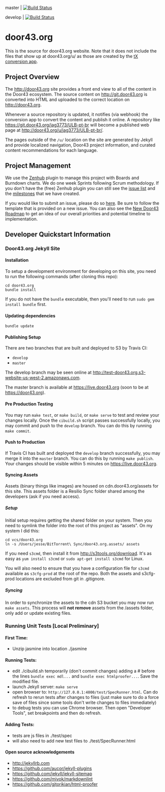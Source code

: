 master | [![Build Status](https://travis-ci.org/unfoldingWord-dev/door43.org.svg?branch=master)](https://travis-ci.org/unfoldingWord-dev/door43.org)

develop | [![Build Status](https://travis-ci.org/unfoldingWord-dev/door43.org.svg?branch=develop)](https://travis-ci.org/unfoldingWord-dev/door43.org)

# door43.org

This is the source for door43.org website.  Note that it does not include the files that show up at door43.org/u/ as those are created by the [tX conversion app](https://github.com/unfoldingWord-dev/door43.org/wiki/tX-Development-Architecture).

## Project Overview

The http://door43.org site provides a front end view to all of the content in the Door43 ecosystem.  The source content on http://git.door43.org is converted into HTML and uploaded to the correct location on http://door43.org.

Whenever a source repository is updated, it notifies (via webhook) the conversion app to convert the content and publish it online.  A repository like https://git.door43.org/jag3773/ULB-pt-br will become a published web page at http://door43.org/u/jag3773/ULB-pt-br/.

The pages outside of the `/u/` location on the site are generated by Jekyll and provide localized navigation, Door43 project information, and curated content recommendations for each language.

## Project Management

We use the [Zenhub](https://www.zenhub.com/) plugin to manage this project with Boards and Burndown charts.  We do one week Sprints following Scrum methodology.  If you don't have the (free) Zenhub plugin you can still see the [issue list](https://github.com/unfoldingWord-dev/door43.org/issues) and the [milestones](https://github.com/unfoldingWord-dev/door43.org/milestones) that we have created.

If you would like to submit an issue,  please do so [here](https://github.com/unfoldingWord-dev/door43.org/issues/new).  Be sure to follow the template that is provided on a new issue.  You can also see the [New Door43 Roadmap](https://github.com/unfoldingWord-dev/door43.org/wiki/New-Door43-Roadmap) to get an idea of our overall priorities and potential timeline to implementation.

## Developer Quickstart Information

### Door43.org Jekyll Site

#### Installation

To setup a development environment for developing on this site, you need to run the following commands (after cloning this repo):

    cd door43.org
    bundle install

If you do not have the `bundle` executable, then you'll need to run `sudo gem install bundle` first.

#### Updating dependencies

    bundle update

#### Publishing Setup

There are two branches that are built and deployed to S3 by Travis CI:

* `develop`
* `master`

The develop branch may be seen online at http://test-door43.org.s3-website-us-west-2.amazonaws.com.

The master branch is available at https://live.door43.org (soon to be at https://door43.org).

#### Pre Production Testing

You may run `make test`, or `make build`, or `make serve` to test and review your changes locally.  Once the `cibuild.sh` script passes successfully locally, you may commit and push to the `develop` branch.  You can do this by running `make commit`.

#### Push to Production

If Travis CI has built and deployed the `develop` branch successfully, you may merge it into the `master` branch.  You can do this by running `make publish`.  Your changes should be visible within 5 minutes on https://live.door43.org.

#### Syncing Assets

Assets (binary things like images) are housed on cdn.door43.org/assets for this site. This assets folder is a Resilio Sync folder shared among the developers (ask if you need access).

##### Setup

Initial setup requires getting the shared folder on your system.  Then you need to symlink the folder into the root of this project as "assets".  On my system I did this:

    cd vcs/door43.org
    ln -s /Users/jesse/BitTorrent\ Sync/door43.org.assets/ assets

If you need `s3cmd`, then install it from http://s3tools.org/download.  It's as easy as `yum install s3cmd` or `sudo apt-get install s3cmd` for Linux.

You will also need to ensure that you have a configuration file for `s3cmd` available as `s3cfg-prod` at the root of the repo.  Both the assets and s3cfg-prod locations are excluded from git in .gitignore.

##### Syncing

In order to synchronize the assets to the cdn S3 bucket you may now run `make assets`.  This process will **not remove** assets from the /assets folder, only add or update existing files.

### Running Unit Tests [Local Preliminary]

#### First Time:

- Unzip jasmine into location ./jasmine

#### Running Tests:

- edit ./cibuild.sh temporarily (don't commit changes) adding a # before the lines `bundle exec mdl...` and  `bundle exec htmlproofer...`. Save the modified file.
- launch Jekyll server: `make serve`
- open browser to: `http://127.0.0.1:4000/test/SpecRunner.html`.  Can do refresh to rerun tests after changes to files (just make sure to do a force save of files since some tools don't write changes to files immediately)
- to debug tests you can use Chrome browser. Then open "Developer Tools", set breakpoints and then do refresh.

#### Adding Tests:
- tests are js files in ./test/spec
- will also need to add new test files to ./test/SpecRunner.html


#### Open source acknowledgements

* http://jekyllrb.com
* https://github.com/aucor/jekyll-plugins
* https://github.com/jekyll/jekyll-sitemap
* https://github.com/mivok/markdownlint
* https://github.com/gjtorikian/html-proofer
